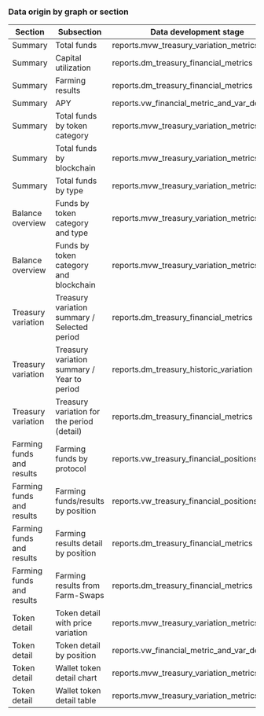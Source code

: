 ### Data origin by graph or section

| Section                   | Subsection                                   | Data development stage                        | Data production stage                                     |     |
| ------------------------- | -------------------------------------------- | --------------------------------------------- | --------------------------------------------------------- | --- |
| Summary                   | Total funds                                  | reports.mvw_treasury_variation_metrics_detail | reports_production.prod_treasury_variation_metrics_detail |     |
| Summary                   | Capital utilization                          | reports.dm_treasury_financial_metrics         | reports_production.prod_treasury_financial_metrics        |     |
| Summary                   | Farming results                              | reports.dm_treasury_financial_metrics         | reports_production.prod_treasury_financial_metrics        |     |
| Summary                   | APY                                          | reports.vw_financial_metric_and_var_detail    | reports_production.vw_financial_metric_and_var_detail     |     |
| Summary                   | Total funds by token category                | reports.mvw_treasury_variation_metrics_detail | reports_production.prod_treasury_variation_metrics_detail |     |
| Summary                   | Total funds by blockchain                    | reports.mvw_treasury_variation_metrics_detail | reports_production.prod_treasury_variation_metrics_detail |     |
| Summary                   | Total funds by type                          | reports.mvw_treasury_variation_metrics_detail | reports_production.prod_treasury_variation_metrics_detail |     |
| Balance overview          | Funds by token category and type             | reports.mvw_treasury_variation_metrics_detail | reports_production.prod_treasury_variation_metrics_detail |     |
| Balance overview          | Funds by token category and blockchain       | reports.mvw_treasury_variation_metrics_detail | reports_production.prod_treasury_variation_metrics_detail |     |
| Treasury variation        | Treasury variation summary / Selected period | reports.dm_treasury_financial_metrics         | reports_production.prod_treasury_financial_metrics        |     |
| Treasury variation        | Treasury variation summary / Year to period  | reports.dm_treasury_historic_variation        | reports_production.prod_treasury_historic_variation       |     |
| Treasury variation        | Treasury variation for the period (detail)   | reports.dm_treasury_financial_metrics         | reports_production.prod_treasury_financial_metrics        |     |
| Farming funds and results | Farming funds by protocol                    | reports.vw_treasury_financial_positions       | reports_production.prod_treasury_financial_positions      |     |
| Farming funds and results | Farming funds/results by position            | reports.vw_treasury_financial_positions       | reports_production.prod_treasury_financial_positions      |     |
| Farming funds and results | Farming results detail by position           | reports.dm_treasury_financial_metrics         | reports_production.prod_treasury_financial_metrics        |     |
| Farming funds and results | Farming results from Farm-Swaps              | reports.dm_treasury_financial_metrics         | reports_production.prod_treasury_financial_metrics        |     |
| Token detail              | Token detail with price variation            | reports.mvw_treasury_variation_metrics_detail | reports_production.prod_treasury_variation_metrics_detail |     |
| Token detail              | Token detail by position                     | reports.vw_financial_metric_and_var_detail    | reports_production.vw_financial_metric_and_var_detail     |     |
| Token detail              | Wallet token detail chart                    | reports.mvw_treasury_variation_metrics_detail | reports_production.prod_treasury_variation_metrics_detail |     |
| Token detail              | Wallet token detail table                    | reports.mvw_treasury_variation_metrics_detail | reports_production.prod_treasury_variation_metrics_detail |     |

